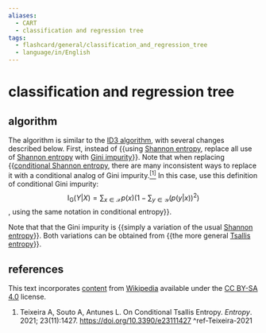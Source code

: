 ```yaml
---
aliases:
  - CART
  - classification and regression tree
tags:
  - flashcard/general/classification_and_regression_tree
  - language/in/English
---
```


# classification and regression tree

## algorithm

The algorithm is similar to the [ID3 algorithm](ID3%20algorithm.md), with several changes described below. First, instead of {{using [Shannon entropy](entropy%20(information%20theory).md), replace all use of [Shannon entropy](entropy%20(information%20theory).md) with [Gini impurity](decision%20tree%20learning.md#Gini%20impurity)}}. Note that when replacing {{[conditional Shannon entropy](conditional%20entropy.md), there are many inconsistent ways to replace it with a conditional analog of Gini impurity.[<sup>[1]</sup>](#^ref-Teixeira-2021) In this case, use this definition of conditional Gini impurity: $$\operatorname{I_G}(Y | X) = \sum_{x \in \mathcal X} p(x) \left(1 - \sum_{y \in \mathcal Y} (p(y | x))^2 \right)$$, using the same notation in conditional entropy}}. <!--SR:!2024-04-16,4,270!2024-04-15,3,250-->

Note that that the Gini impurity is {{simply a variation of the usual [Shannon entropy](entropy%20(information%20theory).md)}}. Both variations can be obtained from {{the more general [Tsallis entropy](Tsallis%20entropy.md)}}. <!--SR:!2024-04-15,3,250!2024-04-15,3,250-->

## references

This text incorporates [content](https://en.wikipedia.org/wiki/classification_and_regression_tree) from [Wikipedia](Wikipedia.md) available under the [CC BY-SA 4.0](https://creativecommons.org/licenses/by-sa/4.0/) license.

1. Teixeira A, Souto A, Antunes L. On Conditional Tsallis Entropy. _Entropy_. 2021; 23(11):1427. <https://doi.org/10.3390/e23111427> <a id="^ref-Teixeira-2021"></a> ^ref-Teixeira-2021
